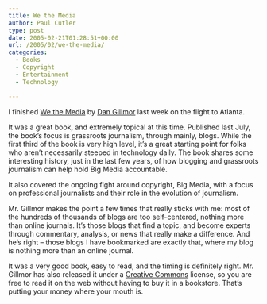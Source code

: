 ```yaml
---
title: We the Media
author: Paul Cutler
type: post
date: 2005-02-21T01:28:51+00:00
url: /2005/02/we-the-media/
categories:
  - Books
  - Copyright
  - Entertainment
  - Technology

---
```

I finished [We the Media][1] by [Dan Gillmor][2] last week on the flight to Atlanta.

It was a great book, and extremely topical at this time. Published last July, the book&#8217;s focus is grassroots journalism, through mainly, blogs. While the first third of the book is very high level, it&#8217;s a great starting point for folks who aren&#8217;t necessarily steeped in technology daily. The book shares some interesting history, just in the last few years, of how blogging and grassroots journalism can help hold Big Media accountable.

It also covered the ongoing fight around copyright, Big Media, with a focus on professional journalists and their role in the evolution of journalism.

Mr. Gillmor makes the point a few times that really sticks with me: most of the hundreds of thousands of blogs are too self-centered, nothing more than online journals. It&#8217;s those blogs that find a topic, and become experts through commentary, analysis, or news that really make a difference. And he&#8217;s right &#8211; those blogs I have bookmarked are exactly that, where my blog is nothing more than an online journal.

It was a very good book, easy to read, and the timing is definitely right. Mr. Gillmor has also released it under a [Creative Commons][3] license, so you are free to read it on the web without having to buy it in a bookstore. That&#8217;s putting your money where your mouth is.

 [1]: http://wethemedia.oreilly.com/
 [2]: http://dangillmor.typepad.com/dan_gillmor_on_grassroots/
 [3]: http://www.creativecommons.org